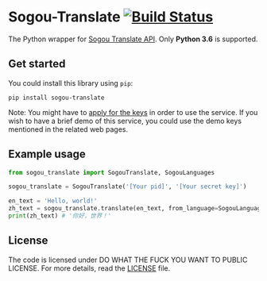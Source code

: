 Sogou-Translate [![Build Status](https://travis-ci.org/imWildCat/sogou-translate.svg?branch=master)](https://travis-ci.org/imWildCat/sogou-translate)
===

The Python wrapper for [Sogou Translate API](http://deepi.sogou.com/docs/fanyiDoc). Only **Python 3.6** is supported.

## Get started
You could install this library using `pip`:

```shell
pip install sogou-translate
```

Note: You might have to [apply for the keys](http://deepi.sogou.com/docs/fanyiQa) in order to use the service. If you wish to have a brief demo of this service, you could use the demo keys mentioned in the related web pages.

## Example usage
```python
from sogou_translate import SogouTranslate, SogouLanguages

sogou_translate = SogouTranslate('[Your pid]', '[Your secret key]')

en_text = 'Hello, world!'
zh_text = sogou_translate.translate(en_text, from_language=SogouLanguages.EN, to_language=SogouLanguages.ZH_CHS)
print(zh_text) # '你好，世界！'
```

## License

The code is licensed under DO WHAT THE FUCK YOU WANT TO PUBLIC LICENSE. For more details, read the [LICENSE](./LICENSE) file.